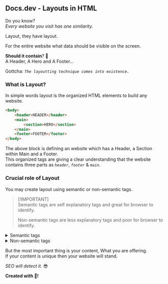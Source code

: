 ## Docs.dev - Layouts in HTML

Do you know?<br/>
_Every website you visit has one similarity._

Layout, they have layout.

For the entire website what data should be visible on the screen.

**Should it contain**? 🤔<br/>
A Header, A Hero and A Footer...

Gottcha: _`The layoutting technique comes into existence.`_

### What is Layout?

In simple words layout is the organized HTML elements to build any website.

```html
<body>
    <header>HEADER</header>
    <main>
        <section>HERO</section>
    </main>
    <footer>FOOTER</footer>
</body>
```

The above block is defining an website which has a Header, a Section within Main and a Footer.<br/>
This organized tags are giving a clear understanding that the website contains three parts as *`header`*, *`footer`* & *`main`*.

### Crucial role of Layout

You may create layout using semantic or non-semantic tags.

> [!IMPORTANT]\
> Semantic tags are self explanatory tags and great for browser to identify.
>
> Non-semantic tags are less explanatory tags and poor for browser to identify.

<details>
<summary>Semantic tags</summary>

```html
<body>
    <header>
        <h1>Docs.dev</h1>
        <ul>
            <li>About</li>
            <li>Contact</li>
        </ul>
    </header>
    <main>
        <section>
            <h2>Hero section</h2>
            <p>This is hero section</p>
        </section>
    </main>
    <footer>
        <p>&copy; 2024 | Docs.dev</p>
    </footer>
</body>
```

</details>

<details>
<summary>Non-semantic tags</summary>

```html
<body>
    <div>
        <h1>Docs.dev</h1>
        <ul>
            <li>About</li>
            <li>Contact</li>
        </ul>
    </div>
    <div>
        <div>
            <h2>Hero section</h2>
            <p>This is hero section</p>
        </div>
    </div>
    <div>
        <p>&copy; 2024 | Docs.dev</p>
    </div>
</body>
```

</details>

But the most important thing is your content, What you are offering.<br />
If your content is unique then your website will stand.

*SEO will detect it.* 😎

**Created with 💖!**